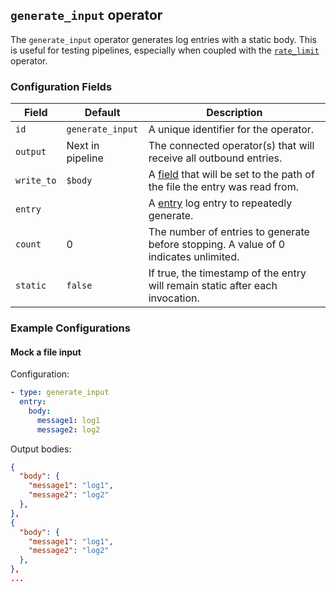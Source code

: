 ## `generate_input` operator

The `generate_input` operator generates log entries with a static body. This is useful for testing pipelines, especially when
coupled with the [`rate_limit`](/docs/operators/rate_limit.md) operator.

### Configuration Fields

| Field             | Default          | Description |
| ---               | ---              | ---         |
| `id`              | `generate_input` | A unique identifier for the operator. |
| `output`          | Next in pipeline | The connected operator(s) that will receive all outbound entries. |
| `write_to`        | `$body`          | A [field](/docs/types/field.md) that will be set to the path of the file the entry was read from. |
| `entry`           |                  | A [entry](/docs/types/entry.md) log entry to repeatedly generate. |
| `count`           | 0                | The number of entries to generate before stopping. A value of 0 indicates unlimited. |
| `static`          | `false`          | If true, the timestamp of the entry will remain static after each invocation. |

### Example Configurations

#### Mock a file input

Configuration:
```yaml
- type: generate_input
  entry:
    body:
      message1: log1
      message2: log2
```

Output bodies:
```json
{
  "body": {
    "message1": "log1",
    "message2": "log2"
  },
},
{
  "body": {
    "message1": "log1",
    "message2": "log2"
  },
},
...
```
